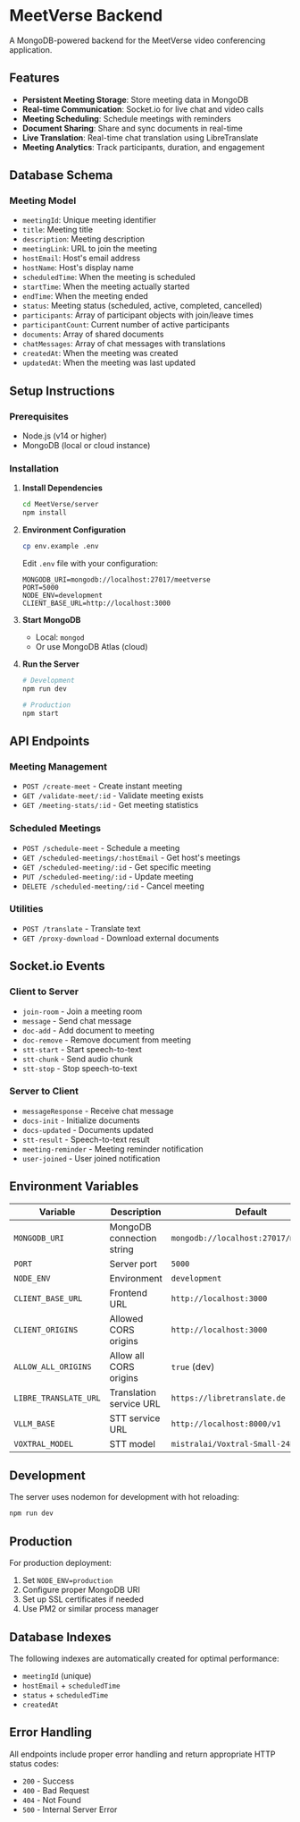 # MeetVerse Backend

A MongoDB-powered backend for the MeetVerse video conferencing application.

## Features

- **Persistent Meeting Storage**: Store meeting data in MongoDB
- **Real-time Communication**: Socket.io for live chat and video calls
- **Meeting Scheduling**: Schedule meetings with reminders
- **Document Sharing**: Share and sync documents in real-time
- **Live Translation**: Real-time chat translation using LibreTranslate
- **Meeting Analytics**: Track participants, duration, and engagement

## Database Schema

### Meeting Model
- `meetingId`: Unique meeting identifier
- `title`: Meeting title
- `description`: Meeting description
- `meetingLink`: URL to join the meeting
- `hostEmail`: Host's email address
- `hostName`: Host's display name
- `scheduledTime`: When the meeting is scheduled
- `startTime`: When the meeting actually started
- `endTime`: When the meeting ended
- `status`: Meeting status (scheduled, active, completed, cancelled)
- `participants`: Array of participant objects with join/leave times
- `participantCount`: Current number of active participants
- `documents`: Array of shared documents
- `chatMessages`: Array of chat messages with translations
- `createdAt`: When the meeting was created
- `updatedAt`: When the meeting was last updated

## Setup Instructions

### Prerequisites
- Node.js (v14 or higher)
- MongoDB (local or cloud instance)

### Installation

1. **Install Dependencies**
   ```bash
   cd MeetVerse/server
   npm install
   ```

2. **Environment Configuration**
   ```bash
   cp env.example .env
   ```
   
   Edit `.env` file with your configuration:
   ```env
   MONGODB_URI=mongodb://localhost:27017/meetverse
   PORT=5000
   NODE_ENV=development
   CLIENT_BASE_URL=http://localhost:3000
   ```

3. **Start MongoDB**
   - Local: `mongod`
   - Or use MongoDB Atlas (cloud)

4. **Run the Server**
   ```bash
   # Development
   npm run dev
   
   # Production
   npm start
   ```

## API Endpoints

### Meeting Management
- `POST /create-meet` - Create instant meeting
- `GET /validate-meet/:id` - Validate meeting exists
- `GET /meeting-stats/:id` - Get meeting statistics

### Scheduled Meetings
- `POST /schedule-meet` - Schedule a meeting
- `GET /scheduled-meetings/:hostEmail` - Get host's meetings
- `GET /scheduled-meeting/:id` - Get specific meeting
- `PUT /scheduled-meeting/:id` - Update meeting
- `DELETE /scheduled-meeting/:id` - Cancel meeting

### Utilities
- `POST /translate` - Translate text
- `GET /proxy-download` - Download external documents

## Socket.io Events

### Client to Server
- `join-room` - Join a meeting room
- `message` - Send chat message
- `doc-add` - Add document to meeting
- `doc-remove` - Remove document from meeting
- `stt-start` - Start speech-to-text
- `stt-chunk` - Send audio chunk
- `stt-stop` - Stop speech-to-text

### Server to Client
- `messageResponse` - Receive chat message
- `docs-init` - Initialize documents
- `docs-updated` - Documents updated
- `stt-result` - Speech-to-text result
- `meeting-reminder` - Meeting reminder notification
- `user-joined` - User joined notification

## Environment Variables

| Variable | Description | Default |
|----------|-------------|---------|
| `MONGODB_URI` | MongoDB connection string | `mongodb://localhost:27017/meetverse` |
| `PORT` | Server port | `5000` |
| `NODE_ENV` | Environment | `development` |
| `CLIENT_BASE_URL` | Frontend URL | `http://localhost:3000` |
| `CLIENT_ORIGINS` | Allowed CORS origins | `http://localhost:3000` |
| `ALLOW_ALL_ORIGINS` | Allow all CORS origins | `true` (dev) |
| `LIBRE_TRANSLATE_URL` | Translation service URL | `https://libretranslate.de` |
| `VLLM_BASE` | STT service URL | `http://localhost:8000/v1` |
| `VOXTRAL_MODEL` | STT model | `mistralai/Voxtral-Small-24B-2507` |

## Development

The server uses nodemon for development with hot reloading:
```bash
npm run dev
```

## Production

For production deployment:
1. Set `NODE_ENV=production`
2. Configure proper MongoDB URI
3. Set up SSL certificates if needed
4. Use PM2 or similar process manager

## Database Indexes

The following indexes are automatically created for optimal performance:
- `meetingId` (unique)
- `hostEmail` + `scheduledTime`
- `status` + `scheduledTime`
- `createdAt`

## Error Handling

All endpoints include proper error handling and return appropriate HTTP status codes:
- `200` - Success
- `400` - Bad Request
- `404` - Not Found
- `500` - Internal Server Error
